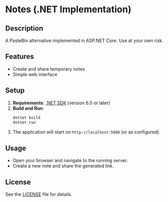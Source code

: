 # Notes (.NET Implementation)

## Description

A PasteBin alternative implemented in ASP.NET Core. Use at your own risk.

## Features

- Create and share temporary notes
- Simple web interface

## Setup

1. **Requirements**: [.NET SDK](https://dotnet.microsoft.com/download) (version 6.0 or later)
2. **Build and Run**:
   ```bash
   dotnet build
   dotnet run
   ```
3. The application will start on `http://localhost:5000` (or as configured).

## Usage

- Open your browser and navigate to the running server.
- Create a new note and share the generated link.

## License

See the [LICENSE](../LICENSE) file for details.
